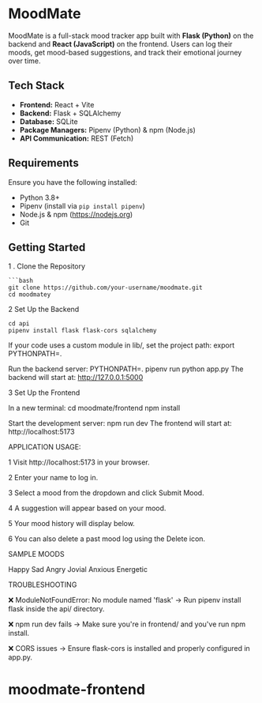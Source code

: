 # MoodMate

MoodMate is a full-stack mood tracker app built with **Flask (Python)** on the backend and **React (JavaScript)** on the frontend. Users can log their moods, get mood-based suggestions, and track their emotional journey over time.

## Tech Stack

- **Frontend:** React + Vite
- **Backend:** Flask + SQLAlchemy
- **Database:** SQLite
- **Package Managers:** Pipenv (Python) & npm (Node.js)
- **API Communication:** REST (Fetch)

## Requirements

Ensure you have the following installed:

- Python 3.8+
- Pipenv (install via `pip install pipenv`)
- Node.js & npm (https://nodejs.org)
- Git

## Getting Started

1 . Clone the Repository

    ```bash
    git clone https://github.com/your-username/moodmate.git
    cd moodmatey
    
2  Set Up the Backend

    cd api
    pipenv install flask flask-cors sqlalchemy

If your code uses a custom module in lib/, set the project path:
export PYTHONPATH=.

Run the backend server:
    PYTHONPATH=. pipenv run python app.py
The backend will start at: http://127.0.0.1:5000

3  Set Up the Frontend

In a new terminal:
    cd moodmate/frontend
    npm install

Start the development server:
    npm run dev
The frontend will start at:
     http://localhost:5173


APPLICATION USAGE:

1 Visit http://localhost:5173 in your browser.

2 Enter your name to log in.

3 Select a mood from the dropdown and click Submit Mood.

4 A suggestion will appear based on your mood.

5 Your mood history will display below.

6 You can also delete a past mood log using the Delete icon.



SAMPLE MOODS

Happy
Sad
Angry
Jovial
Anxious
Energetic


TROUBLESHOOTING

❌ ModuleNotFoundError: No module named 'flask'
    → Run pipenv install flask inside the api/ directory.

❌ npm run dev fails
    → Make sure you're in frontend/ and you've run npm install.

❌ CORS issues
    → Ensure flask-cors is installed and properly configured in app.py.


# moodmate-frontend
